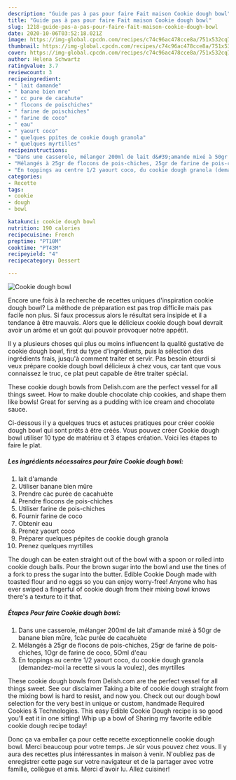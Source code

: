 ```yaml
---
description: "Guide pas à pas pour faire Fait maison Cookie dough bowl"
title: "Guide pas à pas pour faire Fait maison Cookie dough bowl"
slug: 1218-guide-pas-a-pas-pour-faire-fait-maison-cookie-dough-bowl
date: 2020-10-06T03:52:18.021Z
image: https://img-global.cpcdn.com/recipes/c74c96ac478cce8a/751x532cq70/cookie-dough-bowl-photo-principale-de-la-recette.jpg
thumbnail: https://img-global.cpcdn.com/recipes/c74c96ac478cce8a/751x532cq70/cookie-dough-bowl-photo-principale-de-la-recette.jpg
cover: https://img-global.cpcdn.com/recipes/c74c96ac478cce8a/751x532cq70/cookie-dough-bowl-photo-principale-de-la-recette.jpg
author: Helena Schwartz
ratingvalue: 3.7
reviewcount: 3
recipeingredient:
- " lait damande"
- " banane bien mre"
- " cc pure de cacahute"
- " flocons de poischiches"
- " farine de poischiches"
- " farine de coco"
- " eau"
- " yaourt coco"
- " quelques ppites de cookie dough granola"
- " quelques myrtilles"
recipeinstructions:
- "Dans une casserole, mélanger 200ml de lait d&#39;amande mixé à 50gr de banane bien mûre, 1càc purée de cacahuète"
- "Mélangés à 25gr de flocons de pois-chiches, 25gr de farine de pois-chiches, 1Ogr de farine de coco, 5Oml d&#39;eau"
- "En toppings au centre 1/2 yaourt coco, du cookie dough granola (demandez-moi la recette si vous la voulez), des myrtilles"
categories:
- Recette
tags:
- cookie
- dough
- bowl

katakunci: cookie dough bowl 
nutrition: 190 calories
recipecuisine: French
preptime: "PT10M"
cooktime: "PT43M"
recipeyield: "4"
recipecategory: Dessert

---
```



![Cookie dough bowl](https://img-global.cpcdn.com/recipes/c74c96ac478cce8a/751x532cq70/cookie-dough-bowl-photo-principale-de-la-recette.jpg)

Encore une fois à la recherche de recettes uniques d'inspiration cookie dough bowl? La méthode de préparation est pas trop difficile mais pas facile non plus. Si faux processus alors le résultat sera insipide et il a tendance à être mauvais. Alors que le délicieux cookie dough bowl devrait avoir un arôme et un goût qui pouvoir provoquer notre appétit.

Il y a plusieurs choses qui plus ou moins influencent la qualité gustative de cookie dough bowl, first du type d'ingrédients, puis la sélection des ingrédients frais, jusqu'à comment traiter et servir. Pas besoin étourdi si veux prépare cookie dough bowl délicieux à chez vous, car tant que vous connaissez le truc, ce plat peut capable de être traiter spécial.

These cookie dough bowls from Delish.com are the perfect vessel for all things sweet. How to make double chocolate chip cookies, and shape them like bowls! Great for serving as a pudding with ice cream and chocolate sauce.


Ci-dessous il y a quelques trucs et astuces pratiques pour créer cookie dough bowl qui sont prêts à être créés. Vous pouvez créer Cookie dough bowl utiliser 10 type de matériau et 3 étapes création. Voici les étapes to faire le plat.

<!--inarticleads1-->

##### Les ingrédients nécessaires pour faire Cookie dough bowl:

1.   lait d&#39;amande
1. Utiliser  banane bien mûre
1. Prendre  càc purée de cacahuète
1. Prendre  flocons de pois-chiches
1. Utiliser  farine de pois-chiches
1. Fournir  farine de coco
1. Obtenir  eau
1. Prenez  yaourt coco
1. Préparer  quelques pépites de cookie dough granola
1. Prenez  quelques myrtilles


The dough can be eaten straight out of the bowl with a spoon or rolled into cookie dough balls. Pour the brown sugar into the bowl and use the tines of a fork to press the sugar into the butter. Edible Cookie Dough made with toasted flour and no eggs so you can enjoy worry-free! Anyone who has ever swiped a fingerful of cookie dough from their mixing bowl knows there&#39;s a texture to it that. 

<!--inarticleads2-->

##### Étapes Pour faire Cookie dough bowl:

1. Dans une casserole, mélanger 200ml de lait d&#39;amande mixé à 50gr de banane bien mûre, 1càc purée de cacahuète
1. Mélangés à 25gr de flocons de pois-chiches, 25gr de farine de pois-chiches, 1Ogr de farine de coco, 5Oml d&#39;eau
1. En toppings au centre 1/2 yaourt coco, du cookie dough granola (demandez-moi la recette si vous la voulez), des myrtilles


These cookie dough bowls from Delish.com are the perfect vessel for all things sweet. See our disclaimer Taking a bite of cookie dough straight from the mixing bowl is hard to resist, and now you. Check out our dough bowl selection for the very best in unique or custom, handmade Required Cookies &amp; Technologies. This easy Edible Cookie Dough recipe is so good you&#39;ll eat it in one sitting! Whip up a bowl of Sharing my favorite edible cookie dough recipe today! 


Donc ça va emballer ça pour cette recette exceptionnelle cookie dough bowl. Merci beaucoup pour votre temps. Je sûr vous pouvez chez vous. Il y aura des recettes plus  intéressantes in maison à venir. N'oubliez pas de enregistrer cette page sur votre navigateur et de la partager avec votre famille, collègue et amis. Merci d'avoir lu. Allez cuisiner!
